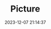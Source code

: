 ---
weight: 1
images:
- /images/edited/91.jpeg
title: Picture
date: 2023-12-07 21:14:37
tags: [luminarneo,work,ilce7m3,bird]
---